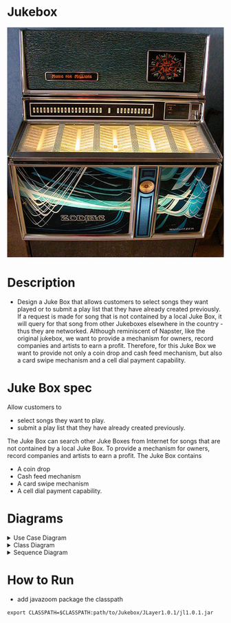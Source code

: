 # Jukebox

<p align="center">
  <img src='juke_box.jpg' alt='Jukebox image'/>
</p>

# Description
- Design a Juke Box that allows customers to select songs they want played or to submit a play list that they have already created previously. If a request is made for song that is not contained by a local Juke Box, it will query for that song from other Jukeboxes elsewhere in the country - thus they are networked. Although reminiscent of Napster, like the original jukebox, we want to provide a mechanism for owners, record companies and artists to earn a profit. Therefore, for this Juke Box we want to provide not only a coin drop and cash feed mechanism, but also a card swipe mechanism and a cell dial payment capability.


# Juke Box spec

Allow customers to
- select songs they want to play.
- submit a play list that they have already created previously.

The Juke Box can search other Juke Boxes from Internet for songs that are not contained by a local Juke Box.
To provide a mechanism for owners, record companies and artists to earn a profit. The Juke Box contains
- A coin drop
- Cash feed mechanism
- A card swipe mechanism
- A cell dial payment capability.

# Diagrams
<details>
   <summary>Use Case Diagram</summary>
   <p><img src='diagrams/use_case_diagram.png' alt='Use Case Diagram'/></p>
</details>
<details>
   <summary>Class Diagram</summary>
   <p><img src='diagrams/class_diagram1.png' alt='Use Case Diagram'/></p>
</details>
<details>
   <summary>Sequence Diagram</summary>
   <p><img src='diagrams/sequence_diagram1.png' alt='Use Case Diagram'/></p>
</details>

# How to Run
- add javazoom package the classpath
```
export CLASSPATH=$CLASSPATH:path/to/Jukebox/JLayer1.0.1/jl1.0.1.jar 
```
